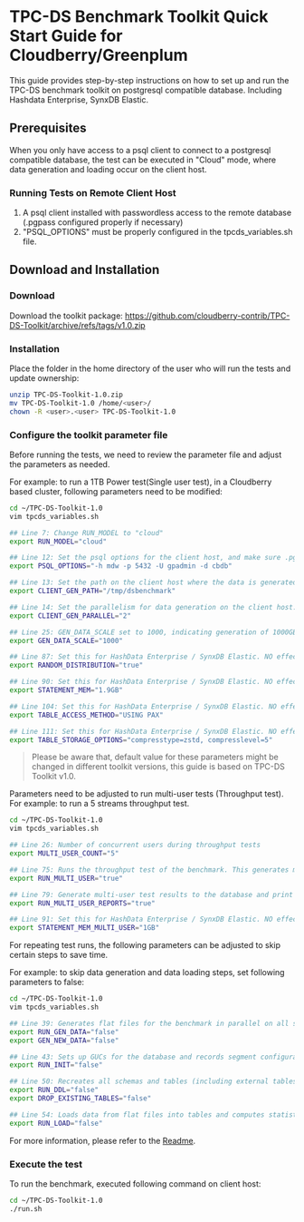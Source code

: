 # TPC-DS Benchmark Toolkit Quick Start Guide for Cloudberry/Greenplum

This guide provides step-by-step instructions on how to set up and run the TPC-DS benchmark toolkit on postgresql compatible database. Including Hashdata Enterprise, SynxDB Elastic.

## Prerequisites
When you only have access to a psql client to connect to a postgresql compatible database, the test can be executed in "Cloud" mode, where data generation and loading occur on the client host.

### Running Tests on Remote Client Host
1. A psql client installed with passwordless access to the remote database (.pgpass configured properly if necessary)
2. "PSQL_OPTIONS" must be properly configured in the tpcds_variables.sh file.


## Download and Installation

### Download
Download the toolkit package:
https://github.com/cloudberry-contrib/TPC-DS-Toolkit/archive/refs/tags/v1.0.zip

### Installation
Place the folder in the home directory of the user who will run the tests and update ownership:

```bash
unzip TPC-DS-Toolkit-1.0.zip
mv TPC-DS-Toolkit-1.0 /home/<user>/
chown -R <user>.<user> TPC-DS-Toolkit-1.0
```

### Configure the toolkit parameter file

Before running the tests, we need to review the parameter file and adjust the parameters as needed.

For example: to run a 1TB Power test(Single user test), in a Cloudberry based cluster, following parameters need to be modified: 
```bash
cd ~/TPC-DS-Toolkit-1.0
vim tpcds_variables.sh

## Line 7: Change RUN_MODEL to "cloud"
export RUN_MODEL="cloud"

## Line 12: Set the psql options for the client host, and make sure .pgpass is properly set to avoid password prompt.
export PSQL_OPTIONS="-h mdw -p 5432 -U gpadmin -d cbdb"

## Line 13: Set the path on the client host where the data is generated. Make sure the path exists and has enough space.
export CLIENT_GEN_PATH="/tmp/dsbenchmark"

## Line 14: Set the parallelism for data generation on the client host.
export CLIENT_GEN_PARALLEL="2"

## Line 25: GEN_DATA_SCALE set to 1000, indicating generation of 1000GB test data
export GEN_DATA_SCALE="1000"

## Line 87: Set this for HashData Enterprise / SynxDB Elastic. NO effect for Postgresql
export RANDOM_DISTRIBUTION="true"

## Line 90: Set this for HashData Enterprise / SynxDB Elastic. NO effect for Postgresql. Consult your database admin to understand good value for this. 
export STATEMENT_MEM="1.9GB"

## Line 104: Set this for HashData Enterprise / SynxDB Elastic. NO effect for Postgresql
export TABLE_ACCESS_METHOD="USING PAX"

## Line 111: Set this for HashData Enterprise / SynxDB Elastic. NO effect for Postgresql
export TABLE_STORAGE_OPTIONS="compresstype=zstd, compresslevel=5"
```

> Please be aware that, default value for these parameters might be changed in different toolkit versions, this guide is based on TPC-DS Toolkit v1.0.

Parameters need to be adjusted to run multi-user tests (Throughput test).
For example: to run a 5 streams throughput test.

```bash
cd ~/TPC-DS-Toolkit-1.0
vim tpcds_variables.sh

## Line 26: Number of concurrent users during throughput tests
export MULTI_USER_COUNT="5"

## Line 75: Runs the throughput test of the benchmark. This generates multiple query streams using `dsqgen`, which samples the database to find proper filters. For very large databases with many streams, this process can take hours just to generate the queries.
export RUN_MULTI_USER="true"

## Line 79: Generate multi-user test results to the database and print out logs.
export RUN_MULTI_USER_REPORTS="true"

## Line 91: Set this for HashData Enterprise / SynxDB Elastic. NO effect for Postgresql. Consult your database admin to understand good value for this. 
export STATEMENT_MEM_MULTI_USER="1GB"
```

For repeating test runs, the following parameters can be adjusted to skip certain steps to save time.

For example: to skip data generation and data loading steps, set following parameters to false:

```bash
cd ~/TPC-DS-Toolkit-1.0
vim tpcds_variables.sh

## Line 39: Generates flat files for the benchmark in parallel on all segment nodes. Files are stored under the `${PGDATA}/dsbenchmark` directory
export RUN_GEN_DATA="false"
export GEN_NEW_DATA="false"

## Line 43: Sets up GUCs for the database and records segment configurations. Only required if the cluster is reconfigured
export RUN_INIT="false"

## Line 50: Recreates all schemas and tables (including external tables for loading). Set to `false` to keep existing data.
export RUN_DDL="false"
export DROP_EXISTING_TABLES="false"

## Line 54: Loads data from flat files into tables and computes statistics
export RUN_LOAD="false"
```
For more information, please refer to the [Readme](https://github.com/cloudberry-contrib/TPC-DS-Toolkit/blob/v1.0/README.md).

### Execute the test

To run the benchmark, executed following command on client host:

```bash
cd ~/TPC-DS-Toolkit-1.0
./run.sh
```